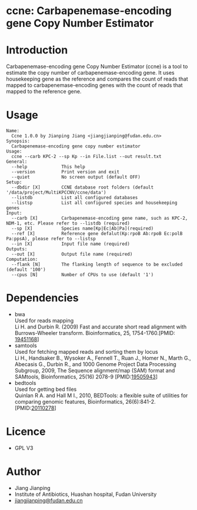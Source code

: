 # ccne: Carbapenemase-encoding gene Copy Number Estimator
# Introduction
Carbapenemase-encoding gene Copy Number Estimator (ccne) is a tool to estimate the copy number of carbapenemase-encoding gene. It uses housekeeping gene as the reference and compares the count of reads that mapped to carbapenemase-encoding genes with the count of reads that mapped to the reference gene. 
# Usage
```
Name:
  Ccne 1.0.0 by Jianping Jiang <jiangjianping@fudan.edu.cn>
Synopsis:
  Carbapenemase-encoding gene copy number estimator
Usage:
  ccne --carb KPC-2 --sp Kp --in File.list --out result.txt
General:
  --help             This help
  --version          Print version and exit
  --quiet            No screen output (default OFF)
Setup:
  --dbdir [X]        CCNE database root folders (default '/data/project/MultiKPCCNV/ccne/data')
  --listdb           List all configured databases
  --listsp           List all configured species and housekeeping genes
Input:
  --carb [X]         Carbapenemase-encoding gene name, such as KPC-2, NDM-1, etc. Please refer to --listdb (required)
  --sp [X]           Species name[Kp|Ec|Ab|Pa](required)
  --ref [X]          Reference gene defalut(Kp:rpoB Ab:rpoB Ec:polB Pa:ppsA), please refer to --listsp
  --in [X]           Input file name (required)
Outputs:
  --out [X]          Output file name (required)
Computation:
  --flank [N]        The flanking length of sequence to be excluded (default '100')
  --cpus [N]         Number of CPUs to use (default '1')

```
# Dependencies
* bwa</br>
Used for reads mapping</br>
Li H. and Durbin R. (2009) Fast and accurate short read alignment with Burrows-Wheeler transform. Bioinformatics, 25, 1754-1760.[PMID: [19451168](http://www.ncbi.nlm.nih.gov/pubmed/19451168)]
* samtools</br>
Used for fetching mapped reads and sorting them by locus</br>
Li H., Handsaker B., Wysoker A., Fennell T., Ruan J., Homer N., Marth G., Abecasis G., Durbin R., and 1000 Genome Project Data Processing Subgroup, 2009, The Sequence alignment/map (SAM) format and SAMtools, Bioinformatics, 25(16) 2078-9 [PMID:[19505943](http://www.ncbi.nlm.nih.gov/pubmed/19505943)]
* bedtools</br>
Used for getting bed files</br>
Quinlan R A. and Hall M I., 2010, BEDTools: a flexible suite of utilities for comparing genomic features, Bioinformatics, 26(6):841-2. [PMID:[20110278](https://pubmed.ncbi.nlm.nih.gov/20110278)]
# Licence
* GPL V3

# Author
* Jiang Jianping
* Institute of Antibiotics, Huashan hospital, Fudan University
* jiangjianping@fudan.edu.cn
